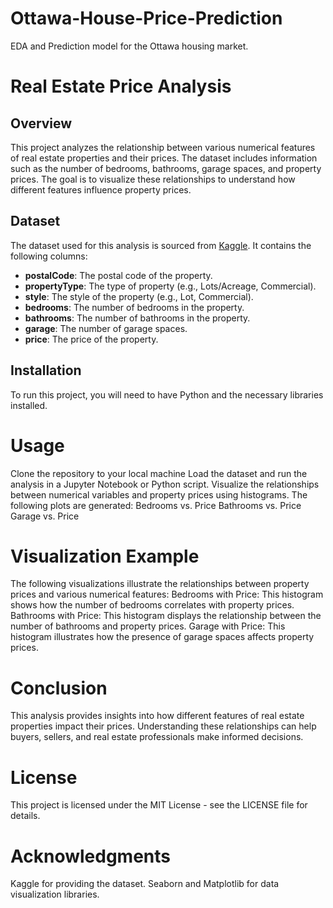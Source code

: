 # Ottawa-House-Price-Prediction
EDA and Prediction model for the Ottawa housing market.


# Real Estate Price Analysis

## Overview
This project analyzes the relationship between various numerical features of real estate properties and their prices. The dataset includes information such as the number of bedrooms, bathrooms, garage spaces, and property prices. The goal is to visualize these relationships to understand how different features influence property prices.

## Dataset
The dataset used for this analysis is sourced from [Kaggle](https://www.kaggle.com/datasets/tejusrevi/ottawa-real-estate-data/data). It contains the following columns:

- **postalCode**: The postal code of the property.
- **propertyType**: The type of property (e.g., Lots/Acreage, Commercial).
- **style**: The style of the property (e.g., Lot, Commercial).
- **bedrooms**: The number of bedrooms in the property.
- **bathrooms**: The number of bathrooms in the property.
- **garage**: The number of garage spaces.
- **price**: The price of the property.

## Installation
To run this project, you will need to have Python and the necessary libraries installed. 

# Usage
Clone the repository to your local machine
Load the dataset and run the analysis in a Jupyter Notebook or Python script.
Visualize the relationships between numerical variables and property prices using histograms. The following plots are generated:
Bedrooms vs. Price
Bathrooms vs. Price
Garage vs. Price

# Visualization Example
The following visualizations illustrate the relationships between property prices and various numerical features:
Bedrooms with Price: This histogram shows how the number of bedrooms correlates with property prices.
Bathrooms with Price: This histogram displays the relationship between the number of bathrooms and property prices.
Garage with Price: This histogram illustrates how the presence of garage spaces affects property prices.

# Conclusion
This analysis provides insights into how different features of real estate properties impact their prices. Understanding these relationships can help buyers, sellers, and real estate professionals make informed decisions.

# License
This project is licensed under the MIT License - see the LICENSE file for details.

# Acknowledgments
Kaggle for providing the dataset.
Seaborn and Matplotlib for data visualization libraries.
